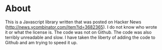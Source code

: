 # About

This is a Javascript library written that was posted on Hacker News (http://news.ycombinator.com/item?id=3682365). I do not know who wrote it or what the license is. The code was not on Github. The code was also terribly unreadable and slow. I have taken the liberty of adding the code to Github and am trying to speed it up.
